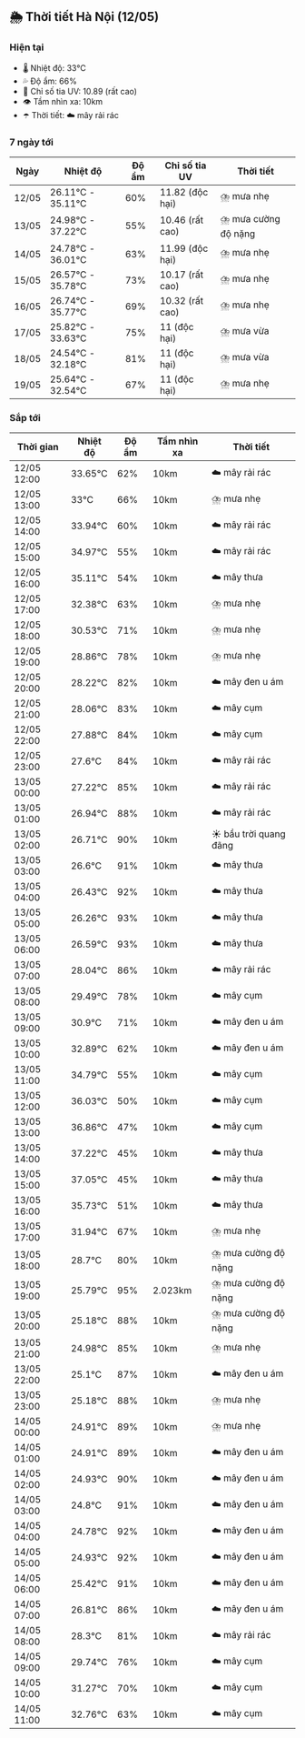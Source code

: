 ## 🌦️ Thời tiết Hà Nội (12/05)

### Hiện tại

- 🌡️ Nhiệt độ: 33℃
- 💦 Độ ẩm: 66%
- 🌟 Chỉ số tia UV: 10.89 (rất cao)
- 👁️ Tầm nhìn xa: 10km
- ☂️ Thời tiết: ☁️ mây rải rác

### 7 ngày tới

| Ngày | Nhiệt độ | Độ ẩm | Chỉ số tia UV | Thời tiết |
| --- | --- | --- | --- | --- |
| 12/05 | 26.11℃ - 35.11℃ | 60% | 11.82 (độc hại) | ⛈️ mưa nhẹ |
| 13/05 | 24.98℃ - 37.22℃ | 55% | 10.46 (rất cao) | ⛈️ mưa cường độ nặng |
| 14/05 | 24.78℃ - 36.01℃ | 63% | 11.99 (độc hại) | ⛈️ mưa nhẹ |
| 15/05 | 26.57℃ - 35.78℃ | 73% | 10.17 (rất cao) | ⛈️ mưa nhẹ |
| 16/05 | 26.74℃ - 35.77℃ | 69% | 10.32 (rất cao) | ⛈️ mưa nhẹ |
| 17/05 | 25.82℃ - 33.63℃ | 75% | 11 (độc hại) | ⛈️ mưa vừa |
| 18/05 | 24.54℃ - 32.18℃ | 81% | 11 (độc hại) | ⛈️ mưa vừa |
| 19/05 | 25.64℃ - 32.54℃ | 67% | 11 (độc hại) | ⛈️ mưa nhẹ |

### Sắp tới

| Thời gian | Nhiệt độ | Độ ẩm | Tầm nhìn xa | Thời tiết |
| --- | --- | --- | --- | --- |
| 12/05 12:00 | 33.65℃ | 62% | 10km | ☁️ mây rải rác |
| 12/05 13:00 | 33℃ | 66% | 10km | ⛈️ mưa nhẹ |
| 12/05 14:00 | 33.94℃ | 60% | 10km | ☁️ mây rải rác |
| 12/05 15:00 | 34.97℃ | 55% | 10km | ☁️ mây rải rác |
| 12/05 16:00 | 35.11℃ | 54% | 10km | ☁️ mây thưa |
| 12/05 17:00 | 32.38℃ | 63% | 10km | ⛈️ mưa nhẹ |
| 12/05 18:00 | 30.53℃ | 71% | 10km | ⛈️ mưa nhẹ |
| 12/05 19:00 | 28.86℃ | 78% | 10km | ⛈️ mưa nhẹ |
| 12/05 20:00 | 28.22℃ | 82% | 10km | ☁️ mây đen u ám |
| 12/05 21:00 | 28.06℃ | 83% | 10km | ☁️ mây cụm |
| 12/05 22:00 | 27.88℃ | 84% | 10km | ☁️ mây cụm |
| 12/05 23:00 | 27.6℃ | 84% | 10km | ☁️ mây rải rác |
| 13/05 00:00 | 27.22℃ | 85% | 10km | ☁️ mây rải rác |
| 13/05 01:00 | 26.94℃ | 88% | 10km | ☁️ mây rải rác |
| 13/05 02:00 | 26.71℃ | 90% | 10km | ☀️ bầu trời quang đãng |
| 13/05 03:00 | 26.6℃ | 91% | 10km | ☁️ mây thưa |
| 13/05 04:00 | 26.43℃ | 92% | 10km | ☁️ mây thưa |
| 13/05 05:00 | 26.26℃ | 93% | 10km | ☁️ mây thưa |
| 13/05 06:00 | 26.59℃ | 93% | 10km | ☁️ mây thưa |
| 13/05 07:00 | 28.04℃ | 86% | 10km | ☁️ mây rải rác |
| 13/05 08:00 | 29.49℃ | 78% | 10km | ☁️ mây cụm |
| 13/05 09:00 | 30.9℃ | 71% | 10km | ☁️ mây đen u ám |
| 13/05 10:00 | 32.89℃ | 62% | 10km | ☁️ mây đen u ám |
| 13/05 11:00 | 34.79℃ | 55% | 10km | ☁️ mây cụm |
| 13/05 12:00 | 36.03℃ | 50% | 10km | ☁️ mây cụm |
| 13/05 13:00 | 36.86℃ | 47% | 10km | ☁️ mây cụm |
| 13/05 14:00 | 37.22℃ | 45% | 10km | ☁️ mây thưa |
| 13/05 15:00 | 37.05℃ | 45% | 10km | ☁️ mây thưa |
| 13/05 16:00 | 35.73℃ | 51% | 10km | ☁️ mây thưa |
| 13/05 17:00 | 31.94℃ | 67% | 10km | ⛈️ mưa nhẹ |
| 13/05 18:00 | 28.7℃ | 80% | 10km | ⛈️ mưa cường độ nặng |
| 13/05 19:00 | 25.79℃ | 95% | 2.023km | ⛈️ mưa cường độ nặng |
| 13/05 20:00 | 25.18℃ | 88% | 10km | ⛈️ mưa cường độ nặng |
| 13/05 21:00 | 24.98℃ | 85% | 10km | ⛈️ mưa nhẹ |
| 13/05 22:00 | 25.1℃ | 87% | 10km | ☁️ mây đen u ám |
| 13/05 23:00 | 25.18℃ | 88% | 10km | ⛈️ mưa nhẹ |
| 14/05 00:00 | 24.91℃ | 89% | 10km | ⛈️ mưa nhẹ |
| 14/05 01:00 | 24.91℃ | 89% | 10km | ☁️ mây đen u ám |
| 14/05 02:00 | 24.93℃ | 90% | 10km | ☁️ mây đen u ám |
| 14/05 03:00 | 24.8℃ | 91% | 10km | ☁️ mây đen u ám |
| 14/05 04:00 | 24.78℃ | 92% | 10km | ☁️ mây đen u ám |
| 14/05 05:00 | 24.93℃ | 92% | 10km | ☁️ mây đen u ám |
| 14/05 06:00 | 25.42℃ | 91% | 10km | ☁️ mây đen u ám |
| 14/05 07:00 | 26.81℃ | 86% | 10km | ☁️ mây đen u ám |
| 14/05 08:00 | 28.3℃ | 81% | 10km | ☁️ mây rải rác |
| 14/05 09:00 | 29.74℃ | 76% | 10km | ☁️ mây cụm |
| 14/05 10:00 | 31.27℃ | 70% | 10km | ☁️ mây cụm |
| 14/05 11:00 | 32.76℃ | 63% | 10km | ☁️ mây cụm |
